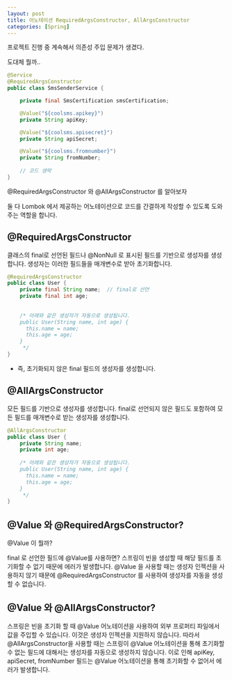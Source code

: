 ```yaml
---
layout: post
title: 어노테이션 RequiredArgsConstructor, AllArgsConstructor
categories: [Spring]
---
```

프로젝트 진행 중 계속해서 의존성 주입 문제가 생겼다.

도대체 뭘까..

```java
@Service
@RequiredArgsConstructor
public class SmsSenderService {

    private final SmsCertification smsCertification;

    @Value("${coolsms.apikey}")
    private String apiKey;

    @Value("${coolsms.apisecret}")
    private String apiSecret;

    @Value("${coolsms.fromnumber}")
    private String fromNumber;
    
    // 코드 생략
}


```

@RequiredArgsConstructor 와 @AllArgsConstructor 를 알아보자

둘 다 Lombok 에서 제공하는 어노테이션으로 코드를 간결하게 작성할 수 있도록 도와주는 역할을 합니다.




## @RequiredArgsConstructor
클래스의 final로 선언된 필드나 @NonNull 로 표시된 필드를 기반으로 생성자를 생성합니다.
생성자는 이러한 필드들을 매개변수로 받아 초기화합니다.
```java
@RequiredArgsConstructor
public class User {
    private final String name;  // final로 선언
    private final int age;
    
    
    /* 아래와 같은 생성자가 자동으로 생성됩니다.
    public User(String name, int age) {
      this.name = name;
      this.age = age;
    }
     */
}
```
* 즉, 초기화되지 않은 final 필드의 생성자를 생성합니다.



## @AllArgsConstructor
모든 필드를 기반으로 생성자를 생성합니다.
final로 선언되지 않은 필드도 포함하여 모든 필드를 매개변수로 받는 생성자를 생성합니다.
```java
@AllArgsConstructor
public class User {
    private String name;
    private int age;
    
    /* 아래와 같은 생성자가 자동으로 생성됩니다.
    public User(String name, int age) {
      this.name = name;
      this.age = age;
    }
     */
}
```



## @Value 와 @RequiredArgsConstructor?
@Value 이 뭘까?


final 로 선언한 필드에 @Value를 사용하면?
스프링이 빈을 생성할 때 해당 필드를 초기화할 수 없기 때문에 에러가 발생합니다.
@Value 을 사용할 때는 생성자 인젝션을 사용하지 않기 때문에 @RequiredArgsConstructor 를 사용하여
생성자를 자동을 생성할 수 없습니다.


## @Value 와 @AllArgsConstructor?
스프링은 빈을 초기화 할 때 @Value 어노테이션을 사용하여 외부 프로퍼티 파일에서 값을 주입할 수 있습니다.
이것은 생성자 인젝션을 지원하지 않습니다.
따라서 @AllArgsConstructor을 사용할 때는 스프링이 @Value 어노테이션을 통해 초기화할 수 없는 필드에 대해서는 생성자를 자동으로 생성하지 않습니다. 
이로 인해 apiKey, apiSecret, fromNumber 필드는 @Value 어노테이션을 통해 초기화할 수 없어서 에러가 발생합니다.
